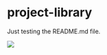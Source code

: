 # project-library

Just testing the README.md file.

<img src="https://cdn.mos.cms.futurecdn.net/6iWAhbra6VMzKcN2Ueg7e4.jpg"></img>
